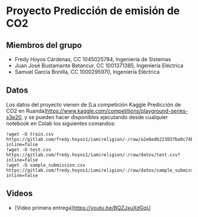 # Proyecto Predicción de emisión de CO2

## Miembros del grupo

- Fredy Hoyos Cárdenas, CC 1045025784, Ingeniería de Sistemas
- Juan José Bustamante Betancur, CC 1001371385, Ingeniería Eléctrica
- Samuel García Bonilla, CC 1000295970, Ingeniería Eléctrica

## Datos

Los datos del proyecto vienen de [La competición Kaggle Predicción de CO2 en Ruanda]https://www.kaggle.com/competitions/playground-series-s3e20, y se pueden hacer disponibles ejecutando desde cualquier notebook en Colab los siguientes comandos:

    !wget -O train.csv https://gitlab.com/fredy.hoyos1/iamireligion/-/raw/a2e8edb223037ba0c74b2aa801e6dce28218f471/train.csv?inline=false
    !wget -O test.csv https://gitlab.com/fredy.hoyos1/iamireligion/-/raw/datos/test.csv?inline=false
    !wget -O sample_submission.csv https://gitlab.com/fredy.hoyos1/iamireligion/-/raw/datos/sample_submission.csv?inline=false

## Videos

- [Video primera entrega]https://youtu.be/BQZJxuXdGqU
